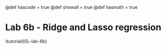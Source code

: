 @def hascode = true
@def showall = true
@def hasmath = true

# Lab 6b - Ridge and Lasso regression

\tutorial{ISL-lab-6b}
